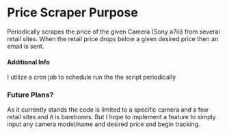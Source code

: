 # Price Scraper Purpose
Periodically scrapes the price of the given Camera (Sony a7iii) from several retail sites. When the retail price drops below a given desired price then an email is sent.

#### Additional Info 
I utilize a cron job to schedule run the the script periodically


### Future Plans?
As it currently stands the code is limited to a specific camera and a few retail sites and it is barebones. But I hope to implement a feature to simply input any camera model/name and desired price and begin tracking.




